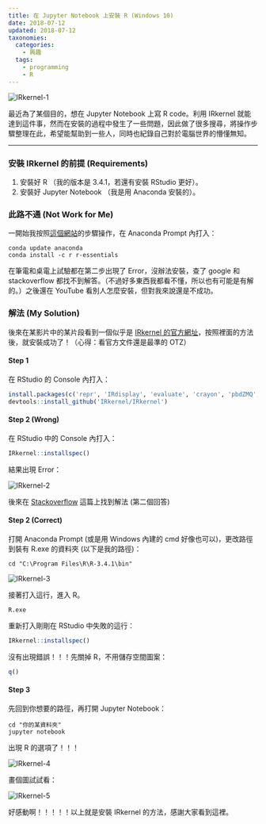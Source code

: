 ```yaml
---
title: 在 Jupyter Notebook 上安裝 R (Windows 10)
date: 2018-07-12
updated: 2018-07-12
taxonomies:
  categories: 
    - 興趣
  tags: 
    - programming
    - R
---
```


![IRkernel-1](https://drive.google.com/uc?export=view&id=1OfEJF2Hs_GtYD93YkyXSrtq7ir1KOp20)

最近為了某個目的，想在 Jupyter Notebook 上寫 R code。利用 IRkernel 就能達到這件事，然而在安裝的過程中發生了一些問題，因此做了很多搜尋，將操作步驟整理在此，希望能幫助到一些人，同時也紀錄自己對於電腦世界的懵懂無知。

<!-- more -->

---

### 安裝 IRkernel 的前提 (Requirements)

1. 安裝好 R （我的版本是 3.4.1，若還有安裝 RStudio 更好）。
2. 安裝好 Jupyter Notebook （我是用 Anaconda 安裝的）。 

### 此路不通 (Not Work for Me)

一開始我按照[這個網站](http://white5168.blogspot.com/2017/09/anaconda-rpythonr.html#.W0dfsWb3X-b)的步驟操作，在 Anaconda Prompt 內打入：

```
conda update anaconda
conda install -c r r-essentials
```

在筆電和桌電上試驗都在第二步出現了 Error，沒辦法安裝，查了 google 和 stackoverflow 都找不到解答。（不過好多東西我都看不懂，所以也有可能是有解的。）之後還在 YouTube 看別人怎麼安裝，但對我來說還是不成功。

### 解法 (My Solution)

後來在某影片中的某片段看到一個似乎是 [IRkernel 的官方網址](https://irkernel.github.io)，按照裡面的方法後，就安裝成功了！（心得：看官方文件還是最準的 OTZ）

#### Step 1

在 RStudio 的 Console 內打入：

```R
install.packages(c('repr', 'IRdisplay', 'evaluate', 'crayon', 'pbdZMQ', 'devtools', 'uuid', 'digest')) 
devtools::install_github('IRkernel/IRkernel')
```

#### Step 2 (Wrong)

在 RStudio 中的 Console 內打入：

```R
IRkernel::installspec()
```

結果出現 Error：

![IRkernel-2](https://drive.google.com/uc?export=view&id=17SqF4YwxLsY0L9M9M_4rn50AExQ7FJe1)

後來在 [Stackoverflow](https://stackoverflow.com/questions/44056164/jupyter-client-has-to-be-installed-but-jupyter-kernelspec-version-exited-wit/44108916) 這篇上找到解法 (第二個回答)

#### Step 2 (Correct)

打開 Anaconda Prompt (或是用 Windows 內建的 cmd 好像也可以)，更改路徑到裝有 R.exe 的資料夾 (以下是我的路徑)：

```
cd "C:\Program Files\R\R-3.4.1\bin"
```

![IRkernel-3](https://drive.google.com/uc?export=view&id=1KRVMtzqA4pF00tw_zRBlA0_2EVjauamZ)

接著打入這行，進入 R。

```
R.exe
```

重新打入剛剛在 RStudio 中失敗的這行：

```R
IRkernel::installspec()
```

沒有出現錯誤！！！先關掉 R，不用儲存空間圖案：

```R
q()
```

#### Step 3

先回到你想要的路徑，再打開 Jupyter Notebook：

```
cd "你的某資料夾"
jupyter notebook
```

出現 R 的選項了！！！

![IRkernel-4](https://drive.google.com/uc?export=view&id=1m--VIF2Ntj66It2A3al9QDkuUwQxKBFe)

畫個圖試試看：

![IRkernel-5](https://drive.google.com/uc?export=view&id=1fswC_xyXuZR14G4kXOEFfuSV2h5RDcGQ)

好感動啊！！！！！以上就是安裝 IRkernel 的方法，感謝大家看到這裡。
